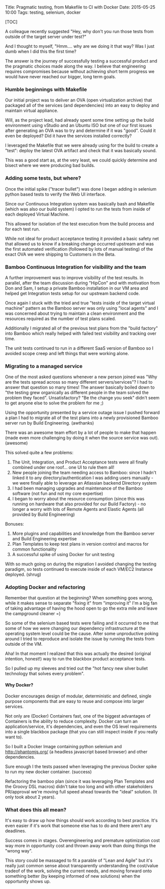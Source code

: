 Title: Pragmatic testing, from Makefile to CI with Docker
Date: 2015-05-25 10:00
Tags: testing, selenium, docker

[TOC]

A colleague recently suggested "Hey, why don't you run those tests from outside of the target server under test?"

And I thought to myself, "Hmm.... why are we doing it that way?  Was I just dumb when I did this the first time?

The answer is the journey of successfully testing a successful product and the pragmatic choices made along the way.  I believe that engineering requires compromises because without achieving short term progress we would have never reached our bigger, long term goals.

### Humble beginnings with Makefile

Our initial project was to deliver an OVA (open virtualization archive) that packaged all of the services (and dependencies) into an easy to deploy and maintain virtual appliance.

Will, as the project lead, had already spent some time setting up the build environment using vStudio and an Ubuntu ISO but one of our first issues after generating an OVA was to try and determine if it was "good".  Could it even be deployed?  Did it have the services installed correctly?

I leveraged the Makefile that we were already using for the build to create a "test": deploy the latest OVA artifact and check that it was basically sound.

This was a good start as, at the very least, we could quickly determine and bisect where we were producing bad builds.

### Adding some tests, but where?

Once the initial spike ("tracer bullet") was done I began adding in selenium python based tests to verify the Web UI interface.

Since our Continuous Integration system was basically bash and Makefile (which was also our build system) I opted to run the tests from inside of each deployed Virtual Machine.

This allowed for isolation of the test execution from the build process and for each test run.  

While not ideal for product acceptance testing it provided a basic safety net that allowed us to know if a breaking change occurred upstream and was the first automated verification (followed by lots of manual testing) of the exact OVA we were shipping to Customers in the Beta.

### Bamboo Continuous Integration for visibility and the team

A further improvement was to improve visibility of the test results.  In parallel, after the team discussion during "HipCon" and with motivation from Don and Sam, I setup a private Bamboo installation in our VM area and helped get Integration tests setup for our upstream backend code.

Once again I stuck with the tried and true "tests inside of the target virtual machine" pattern as the Bamboo server was only using "local agents" and I was concerned about trying to maintain a clean environment and the resources required as the number of test plans scaled.

Additionally I migrated all of the previous test plans from the "build factory" into Bamboo which really helped with failed test visibility and tracking over time.

The unit tests continued to run in a different SaaS version of Bamboo so I avoided scope creep and left things that were working alone.

### Migrating to a managed service

One of the most asked questions whenever a new person joined was "Why are the tests spread across so many different servers/services"?  I had to answer that question so many times!  The answer basically boiled down to "the testing grew organically as different people in the team solved the problem they faced".  Unsatisfactory? "Be the change you seek" didn't seem to get anyone else to solve the problem for me ;)

Using the opportunity presented by a service outage issue I pushed forward a plan I had to migrate all of the test plans into a newly provisioned Bamboo server run by Build Engineering. (awthanks)

There was an awesome team effort by a lot of people to make that happen (made even more challenging by doing it when the source service was out). (awesome)

This solved quite a few problems:

1. The Unit, Integration, and Product Acceptance tests were all finally combined under one roof... one UI to rule them all!
1. New people joining the team needing access to Bamboo: since I hadn't linked it to any directory/authentication I was adding users manually - we were finally able to leverage an Atlassian backend Directory system
1. I had been managing upgrades and maintenance of the Bamboo software (not fun and not my core expertise)
1. I began to worry about the resource consumption (since this was running on hardware that also provided for our Build Factory) - no longer a worry with lots of Remote Agents and Elastic Agents (all provided by Build Engineering)

Bonuses:

1. More plugins and capabilities and knowledge from the Bamboo server and Build Engineering expertise
1. Plan Templates to keep test plans in version control and macros for common functionality
1. A successful spike of using Docker for unit testing

With so much going on during the migration I avoided changing the testing paradigm, so tests continued to execute inside of each VM/EC2 Instance deployed. (shrug)

### Adopting Docker and refactoring

Remember that question at the beginning?  When something goes wrong, while it makes sense to separate "fixing it" from "improving it" I'm a big fan of taking advantage of having the hood open to go the extra mile and leave the campground cleaner =)

So some of the selenium based tests were failing and it occurred to me that some of how we were changing our dependency infrastructure at the operating system level could be the cause.  After some unproductive poking around I tried to reproduce and isolate the issue by running the tests from outside of the VM.

Aha! In that moment I realized that this was actually the desired (original intention, honest!) way to run the blackbox product acceptance tests.

So I pulled up my sleeves and tried out the "hot fancy new silver bullet technology that solves every problem".

#### Why Docker?

Docker encourages design of modular, deterministic and defined, single purpose components that are easy to reuse and compose into larger services. 

Not only are (Docker) Containers fast, one of the biggest advantages of Containers is the ability to reduce complexity. Docker can turn an application/service, it's dependencies, and even the OS level requirements into a single blackbox package (that you can still inspect inside if you really want to).

So I built a Docker Image containing python selenium and <http://phantomjs.org/> (a headless javascript based browser) and other dependencies.

Sure enough I the tests passed when leveraging the previous Docker spike to run my new docker container. (success)

Refactoring the bamboo plan (since it was leveraging Plan Templates and the Groovy DSL macros) didn't take too long and with other stakeholders PR/approval we're moving full speed ahead towards the "ideal" solution. (It only took about 2 years).

### What does this all mean?

It's easy to draw up how things should work according to best practice.  It's even easier if it's work that someone else has to do and there aren't any deadlines.

Success comes in stages.  Overengineering and premature optimization cost way more in opportunity cost and thrown away work than doing things the "wrong way".

This story could be massaged to fit a parable of "Lean and Agile" but it's really just common sense about transparently understanding the cost/value tradeof of the work, solving the current needs, and moving forward onto something better (by keeping informed of new solutions) when the opportunity shows up.
